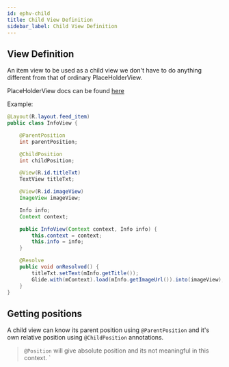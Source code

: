```yaml
---
id: ephv-child
title: Child View Definition
sidebar_label: Child View Definition
---
```


## View Definition
An item view to be used as a child view we don't have to do anything different from that of ordinary PlaceHolderView.

PlaceHolderView docs can be found [here](terminology.md)

Example:
```java
@Layout(R.layout.feed_item)
public class InfoView {

    @ParentPosition
    int parentPosition;

    @ChildPosition
    int childPosition;

    @View(R.id.titleTxt)
    TextView titleTxt;

    @View(R.id.imageView)
    ImageView imageView;

    Info info;
    Context context;

    public InfoView(Context context, Info info) {
        this.context = context;
        this.info = info;
    }

    @Resolve
    public void onResolved() {
        titleTxt.setText(mInfo.getTitle());
        Glide.with(mContext).load(mInfo.getImageUrl()).into(imageView);
    }
}
``` 

## Getting positions
A child view can know its parent position using `@ParentPosition` and it's own relative position using `@ChildPosition` annotations. 

> `@Position` will give absolute position and its not meaningful in this context. `
